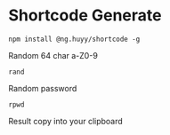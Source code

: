# Shortcode Generate
```shell script
npm install @ng.huyy/shortcode -g
```

Random 64 char a-Z0-9
```shell
rand
```
Random password
```shell
rpwd
```
Result copy into your clipboard